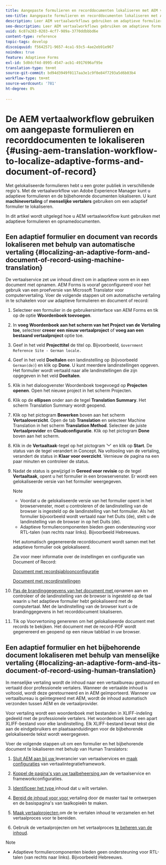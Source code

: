 ```yaml
---
title: Aangepaste formulieren en recorddocumenten lokaliseren met AEM vertaalworkflow
seo-title: Aangepaste formulieren en recorddocumenten lokaliseren met AEM vertaalworkflow
description: Leer AEM vertaalworkflows gebruiken om adaptieve formulieren en recorddocumenten te lokaliseren.
seo-description: Leer AEM vertaalworkflows gebruiken om adaptieve formulieren en recorddocumenten te lokaliseren.
uuid: 6c87a283-0203-4cf7-989a-3770ddbbbd6e
content-type: reference
topic-tags: develop
discoiquuid: f5642571-9657-4ca1-93c5-4ae2eb91e967
noindex: true
feature: Adaptieve Forms
exl-id: 5d0dcf4d-8995-4547-acb1-4917696af95e
translation-type: tm+mt
source-git-commit: bd94d3949f0117aa3e1c9f0e84f7293a5d6b03b4
workflow-type: tm+mt
source-wordcount: '781'
ht-degree: 0%

---
```


# De AEM vertaalworkflow gebruiken om aangepaste formulieren en recorddocumenten te lokaliseren {#using-aem-translation-workflow-to-localize-adaptive-forms-and-document-of-record}

Met gelokaliseerde formulieren hebt u een groter publiek in verschillende regio&#39;s. Met de vertaalworkflow van Adobe Experience Manager kunt u adaptieve formulieren en de bijbehorende documenten lokaliseren. U kunt **machinevertaling** of **menselijke vertalers** gebruiken om een adaptief formulier te lokaliseren.

In dit artikel wordt uitgelegd hoe u AEM vertaalworkflow kunt gebruiken met adaptieve formulieren en opnamedocumenten.

## Een adaptief formulier en document van records lokaliseren met behulp van automatische vertaling {#localizing-an-adaptive-form-and-document-of-record-using-machine-translation}

De vertaalservice zet uw inhoud direct om in adaptieve vorm en in een document met opnamen. AEM Forms is vooraf geconfigureerd voor het gebruik van een proefversie van Microsoft Translator voor computervertaling. Voer de volgende stappen uit om automatische vertaling in te schakelen voor uw adaptieve formulieren en document of record:

1. Selecteer een formulier in de gebruikersinterface van AEM Forms en tik op de optie **Woordenboek toevoegen**.
1. In **voeg Woordenboek aan het scherm van het Project van de Vertaling toe**, selecteer **creeer een nieuw vertaalproject** of **voeg aan een bestaand vertaalproject** optie toe.
1. Geef in het veld **Projecttitel** de titel op. Bijvoorbeeld, `Government Reference Site - German locale.`
1. Geef in het veld **Doeltalen** een landinstelling op (bijvoorbeeld `German(de)`) en klik op **Done**. U kunt meerdere landinstellingen opgeven. Het formulier wordt vertaald naar alle landinstellingen die zijn opgegeven in het veld **Doeltalen**.
1. Klik in het dialoogvenster Woordenboek toegevoegd op **Projecten openen**. Open het nieuwe project in het scherm Projecten.
1. Klik op de **ellipsen** onder aan de tegel **Translation Summary**. Het scherm Translation Summary wordt geopend.
1. Klik op het pictogram **Bewerken** boven aan het scherm **Vertaaloverzicht**. Open de tab **Translation** en selecteer Machine Translation in het scherm **Translation Method**. Selecteer de juiste **Vertaalprovider** en **Cloudconfiguratie**. Klik op het pictogram **Done** boven aan het scherm.
1. Klik in de **Vertaaltaak**-tegel op het pictogram ![aem62forms_downarrow](assets/aem62forms_downarrow.png) en klik op **Start**. De status van de tegel verandert in Concept. Na voltooiing van de vertaling, verandert de status in **Klaar voor overzicht**. Vernieuw de pagina na een paar minuten en controleer de status.
1. Nadat de status is gewijzigd in **Gereed voor revisie** op de tegel **Vertaaltaak**, opent u het formulier in een browservenster. Er wordt een gelokaliseerde versie van het formulier weergegeven.

   >[!NOTE]
   >
   >* Voordat u de gelokaliseerde versie van het formulier opent in het browservenster, moet u controleren of de landinstelling van de browser is ingesteld op de landinstelling van het formulier. Als het formulier bijvoorbeeld wordt vertaald naar het Duits (de), stelt u de landinstelling van de browser in op het Duits (de).
   >* Adaptieve formuliercomponenten bieden geen ondersteuning voor RTL-talen (van rechts naar links). Bijvoorbeeld Hebreeuws.


   Het automatisch gegenereerde recorddocument wordt samen met het adaptieve formulier ook gelokaliseerd.

   Zie voor meer informatie over de instellingen en configuratie van Document of Record:

   [Document met recordsjabloonconfiguratie](/help/forms/using/generate-document-of-record-for-non-xfa-based-adaptive-forms.md#p-document-of-record-template-configuration-p)

   [Document met recordinstellingen](/help/forms/using/generate-document-of-record-for-non-xfa-based-adaptive-forms.md#p-document-of-record-settings-p)

1. [Pas de brandinggegevens van het document met ](/help/forms/using/generate-document-of-record-for-non-xfa-based-adaptive-forms.md) opnamen aan en controleer of de landinstelling van de browser is ingesteld op de taal waarin u het adaptieve formulier hebt gelokaliseerd met de computertaal. Met de landinstelling van de browser kunt u de brandinggegevens in het recorddocument lokaliseren.
1. Tik op Voorvertoning genereren om het gelokaliseerde document met records te bekijken. Het document met de record-PDF wordt gegenereerd en geopend op een nieuw tabblad in uw browser.

## Een adaptief formulier en het bijbehorende document lokaliseren met behulp van menselijke vertaling {#localizing-an-adaptive-form-and-its-document-of-record-using-human-translation}

In menselijke vertaling wordt de inhoud naar een vertaalbureau gestuurd en vertaald door professionele vertalers. Wanneer de vertaalde inhoud is voltooid, wordt deze geretourneerd en in AEM geïmporteerd. Wanneer uw vertaalbureau is geïntegreerd met AEM, wordt de inhoud automatisch verzonden tussen AEM en de vertaalprovider.

Voor vertaling wordt een woordenboek met bestanden in XLIFF-indeling gedeeld met de professionele vertalers. Het woordenboek bevat een apart XLIFF-bestand voor elke landinstelling. Elk XLIFF-bestand bevat tekst die aan de eindgebruikers en plaatsaanduidingen voor de bijbehorende gelokaliseerde tekst wordt weergegeven.

Voer de volgende stappen uit om een formulier en het bijbehorende document te lokaliseren met behulp van Human Translators:

1. [Sluit AEM aan bij uw ](/help/sites-administering/tc-tic.md) leverancier van vertaalservices en  [maak configuraties](/help/sites-administering/tc-tic.md) van vertaalintegratieframework.

1. [Koppel de pagina&#39;s van uw taalbeheersing ](/help/sites-administering/tc-tic.md) aan de vertaalservice en frameworkconfiguraties.

1. [Identificeer het type ](/help/sites-administering/tc-rules.md) inhoud dat u wilt vertalen.

1. [Bereid de inhoud voor voor ](/help/sites-administering/tc-prep.md) vertaling door de master taal te ontwerpen en de basispagina&#39;s van taalkopieën te maken.

1. [Maak vertaalprojecten ](/help/sites-administering/tc-manage.md) om de te vertalen inhoud te verzamelen en het vertaalproces voor te bereiden.

1. Gebruik de vertaalprojecten om het vertaalproces [te beheren van de inhoud](/help/sites-administering/tc-manage.md).

>[!NOTE]
>
>* Adaptieve formuliercomponenten bieden geen ondersteuning voor RTL-talen (van rechts naar links). Bijvoorbeeld Hebreeuws.

>


